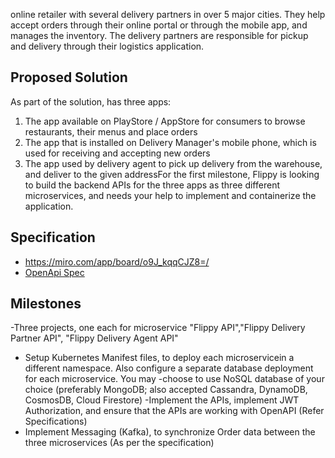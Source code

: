  online retailer with several delivery partners in over 5 major cities. They help accept orders through their online portal or through the mobile app, and manages the inventory. The delivery partners are responsible for pickup and delivery through their logistics application.

## Proposed Solution
As part of the solution, has  three apps:
1. The app available on PlayStore / AppStore for consumers to browse restaurants, their menus and place orders
2. The app that is installed on Delivery Manager's mobile phone, which is used for receiving and accepting new orders
3.  The app used by delivery agent to pick up delivery from the warehouse, and deliver to the given addressFor the first milestone, Flippy is looking to build the backend APIs for the three apps as three different microservices, and needs your help to implement and containerize the application.

## Specification
- https://miro.com/app/board/o9J_kqqCJZ8=/
- [OpenApi Spec](./openapi.yaml)

## Milestones
-Three projects, one each for microservice "Flippy API","Flippy Delivery Partner API", "Flippy Delivery Agent API"
- Setup Kubernetes Manifest files, to deploy each microservicein a different namespace. Also configure a separate database deployment for each microservice. You may -choose to use NoSQL database of your choice (preferably MongoDB; also accepted Cassandra, DynamoDB, CosmosDB, Cloud Firestore)
-Implement the APIs, implement JWT Authorization, and ensure that the APIs are working with OpenAPI (Refer Specifications)
- Implement Messaging (Kafka), to synchronize Order data between the three microservices (As per the specification)
